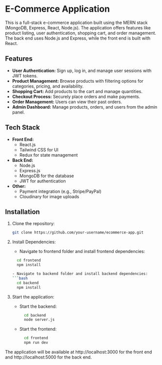 # E-Commerce Application

This is a full-stack e-commerce application built using the MERN stack (MongoDB, Express, React, Node.js). The application offers features like product listing, user authentication, shopping cart, and order management. The back end uses Node.js and Express, while the front end is built with React.

## Features

- **User Authentication:** Sign up, log in, and manage user sessions with JWT tokens.
- **Product Management:** Browse products with filtering options for categories, pricing, and availability.
- **Shopping Cart:** Add products to the cart and manage quantities.
- **Checkout Process:** Securely place orders and make payments.
- **Order Management:** Users can view their past orders.
- **Admin Dashboard:** Manage products, orders, and users from the admin panel.

## Tech Stack

- **Front End:**
  - React.js
  - Tailwind CSS for UI
  - Redux for state management
- **Back End:**
  - Node.js
  - Express.js
  - MongoDB for the database
  - JWT for authentication
- **Other:**
  - Payment integration (e.g., Stripe/PayPal)
  - Cloudinary for image uploads

## Installation

1. Clone the repository:

   ```bash
   git clone https://github.com/your-username/ecommerce-app.git

2. Install Dependencies:
     - Navigate to frontend folder and install frontend dependencies:
     ```bash
       cd frontend
       npm install

     - Navigate to backend folder and install backend dependencies:
     ```bash
       cd backend
       npm install

3. Start the application:
   - Start the backend:
     ```bash
       cd backend
       node server.js
     
   - Start the frontend:
     ```bash
       cd frontend
       npm run dev

The application will be available at http://localhost:3000 for the front end and http://localhost:5000 for the back end.
